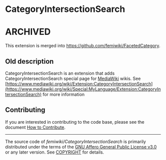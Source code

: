 # CategoryIntersectionSearch

# ARCHIVED

This extension is merged into https://github.com/femiwiki/FacetedCategory.

## Old description

CategoryIntersectionSearch is an extension that adds CategoryIntersectionSearch special page for [MediaWiki] wikis.
See [https://www.mediawiki.org/wiki/Extension:CategoryIntersectionSearch](https://www.mediawiki.org/wiki/Special:MyLanguage/Extension:CategoryIntersectionSearch) for more information

## Contributing

If you are interested in contributing to the code base, please see the document [How to Contribute].

---

The source code of _femiwiki/CategoryIntersectionSearch_ is primarily distributed under the terms
of the [GNU Affero General Public License v3.0] or any later version. See
[COPYRIGHT] for details.

[mediawiki]: https://www.mediawiki.org/
[how to contribute]: https://github.com/femiwiki/femiwiki/blob/main/how-to-contribute-to-extensions.md
[gnu affero general public license v3.0]: LICENSE
[copyright]: COPYRIGHT
